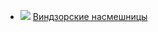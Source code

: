 * ![](/books/dramaturgy/Уильям%20Шекспир/Виндзорские%20насмешницы.jpg) [Виндзорские насмешницы](/books/dramaturgy/Уильям%20Шекспир/Виндзорские%20насмешницы)